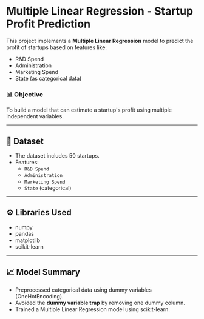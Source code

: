 # Multiple Linear Regression - Startup Profit Prediction

This project implements a **Multiple Linear Regression** model to predict the profit of startups based on features like:
- R&D Spend
- Administration
- Marketing Spend
- State (as categorical data)

### 📊 Objective
To build a model that can estimate a startup's profit using multiple independent variables.

---

## 📁 Dataset
- The dataset includes 50 startups.
- Features:
  - `R&D Spend`
  - `Administration`
  - `Marketing Spend`
  - `State` (categorical)

---

## ⚙️ Libraries Used
- numpy
- pandas
- matplotlib
- scikit-learn

---

## 📈 Model Summary
- Preprocessed categorical data using dummy variables (OneHotEncoding).
- Avoided the **dummy variable trap** by removing one dummy column.
- Trained a Multiple Linear Regression model using scikit-learn.


